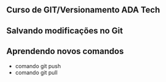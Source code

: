 ## Curso de GIT/Versionamento ADA Tech

## Salvando modificações no Git

## Aprendendo novos comandos

- comando git push
- comando git pull
